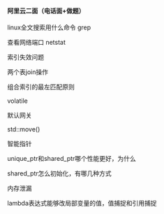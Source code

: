 #### 阿里云二面（电话面+做题）

linux全文搜索用什么命令  grep

查看网络端口  netstat

索引失效问题

两个表join操作

组合索引的最左匹配原则

volatile

默认网关

std::move()

智能指针

unique_ptr和shared_ptr哪个性能更好，为什么

shared_ptr怎么初始化，有哪几种方式

内存泄漏

lambda表达式能够改局部变量的值，值捕捉和引用捕捉

